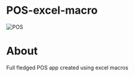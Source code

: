 # POS-excel-macro
![POS](https://i.ibb.co/K6tsgHm/Screenshot-2022-05-23-112601.png)

# About
Full fledged POS app created using excel macros
